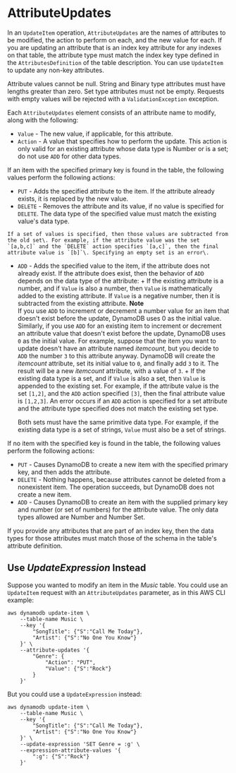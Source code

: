 # AttributeUpdates<a name="LegacyConditionalParameters.AttributeUpdates"></a>

In an `UpdateItem` operation, `AttributeUpdates` are the names of attributes to be modified, the action to perform on each, and the new value for each\. If you are updating an attribute that is an index key attribute for any indexes on that table, the attribute type must match the index key type defined in the `AttributesDefinition` of the table description\. You can use `UpdateItem` to update any non\-key attributes\.

Attribute values cannot be null\. String and Binary type attributes must have lengths greater than zero\. Set type attributes must not be empty\. Requests with empty values will be rejected with a `ValidationException` exception\.

Each `AttributeUpdates` element consists of an attribute name to modify, along with the following:
+  `Value` \- The new value, if applicable, for this attribute\.
+  `Action` \- A value that specifies how to perform the update\. This action is only valid for an existing attribute whose data type is Number or is a set; do not use `ADD` for other data types\. 

  If an item with the specified primary key is found in the table, the following values perform the following actions:
  +  `PUT` \- Adds the specified attribute to the item\. If the attribute already exists, it is replaced by the new value\. 
  +  `DELETE` \- Removes the attribute and its value, if no value is specified for `DELETE`\. The data type of the specified value must match the existing value's data type\.

    If a set of values is specified, then those values are subtracted from the old set\. For example, if the attribute value was the set `[a,b,c]` and the `DELETE` action specifies `[a,c]`, then the final attribute value is `[b]`\. Specifying an empty set is an error\.
  +  `ADD` \- Adds the specified value to the item, if the attribute does not already exist\. If the attribute does exist, then the behavior of `ADD` depends on the data type of the attribute:
    + If the existing attribute is a number, and if `Value` is also a number, then `Value` is mathematically added to the existing attribute\. If `Value` is a negative number, then it is subtracted from the existing attribute\.
**Note**  
If you use `ADD` to increment or decrement a number value for an item that doesn't exist before the update, DynamoDB uses 0 as the initial value\.  
Similarly, if you use `ADD` for an existing item to increment or decrement an attribute value that doesn't exist before the update, DynamoDB uses `0` as the initial value\. For example, suppose that the item you want to update doesn't have an attribute named *itemcount*, but you decide to `ADD` the number `3` to this attribute anyway\. DynamoDB will create the *itemcount* attribute, set its initial value to `0`, and finally add `3` to it\. The result will be a new *itemcount* attribute, with a value of `3`\.
    + If the existing data type is a set, and if `Value` is also a set, then `Value` is appended to the existing set\. For example, if the attribute value is the set `[1,2]`, and the `ADD` action specified `[3]`, then the final attribute value is `[1,2,3]`\. An error occurs if an `ADD` action is specified for a set attribute and the attribute type specified does not match the existing set type\. 

      Both sets must have the same primitive data type\. For example, if the existing data type is a set of strings, `Value` must also be a set of strings\.

  If no item with the specified key is found in the table, the following values perform the following actions:
  +  `PUT` \- Causes DynamoDB to create a new item with the specified primary key, and then adds the attribute\. 
  +  `DELETE` \- Nothing happens, because attributes cannot be deleted from a nonexistent item\. The operation succeeds, but DynamoDB does not create a new item\.
  +  `ADD` \- Causes DynamoDB to create an item with the supplied primary key and number \(or set of numbers\) for the attribute value\. The only data types allowed are Number and Number Set\.

If you provide any attributes that are part of an index key, then the data types for those attributes must match those of the schema in the table's attribute definition\.

## Use *UpdateExpression* Instead<a name="w166aac47c23c19c13"></a>

Suppose you wanted to modify an item in the *Music* table\. You could use an `UpdateItem` request with an `AttributeUpdates` parameter, as in this AWS CLI example:

```
aws dynamodb update-item \
    --table-name Music \
    --key '{
        "SongTitle": {"S":"Call Me Today"}, 
        "Artist": {"S":"No One You Know"}
    }' \
    --attribute-updates '{
        "Genre": {
            "Action": "PUT", 
            "Value": {"S":"Rock"}
        }   
    }'
```

But you could use a `UpdateExpression` instead:

```
aws dynamodb update-item \
    --table-name Music \
    --key '{
        "SongTitle": {"S":"Call Me Today"}, 
        "Artist": {"S":"No One You Know"}
    }' \
    --update-expression 'SET Genre = :g' \ 
    --expression-attribute-values '{
        ":g": {"S":"Rock"}
    }'
```